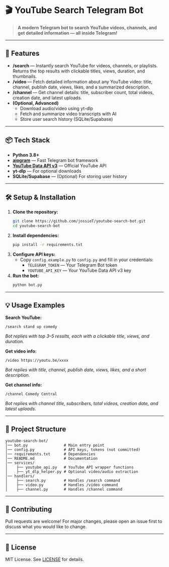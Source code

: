 
# 🎬 YouTube Search Telegram Bot

> **A modern Telegram bot to search YouTube videos, channels, and get detailed information — all inside Telegram!**

---

## 🚀 Features

- **/search <keyword>** — Instantly search YouTube for videos, channels, or playlists. Returns the top results with clickable titles, views, duration, and thumbnails.
- **/video <YouTube URL>** — Fetch detailed information about any YouTube video: title, channel, publish date, views, likes, and a summarized description.
- **/channel <Channel Name or URL>** — Get channel details: title, subscriber count, total videos, creation date, and latest uploads.
- **(Optional, Advanced)**
  - Download audio/video using yt-dlp
  - Fetch and summarize video transcripts with AI
  - Store user search history (SQLite/Supabase)

---

## 📦 Tech Stack

- **Python 3.8+**
- **[aiogram](https://docs.aiogram.dev/)** — Fast Telegram bot framework
- **[YouTube Data API v3](https://developers.google.com/youtube/v3)** — Official YouTube API
- **yt-dlp** — For optional downloads
- **SQLite/Supabase** — (Optional) For storing user history

---

## 🛠️ Setup & Installation

1. **Clone the repository:**
	```sh
	git clone https://github.com/jossieT/youtube-search-bot.git
	cd youtube-search-bot
	```
2. **Install dependencies:**
	```sh
	pip install -r requirements.txt
	```
3. **Configure API keys:**
	- Copy `config.example.py` to `config.py` and fill in your credentials:
	  - `TELEGRAM_TOKEN` — Your Telegram Bot token
	  - `YOUTUBE_API_KEY` — Your YouTube Data API v3 key
4. **Run the bot:**
	```sh
	python bot.py
	```

---

## 💡 Usage Examples

**Search YouTube:**
```
/search stand up comedy
```
_Bot replies with top 3–5 results, each with a clickable title, views, and duration._

**Get video info:**
```
/video https://youtu.be/xxxx
```
_Bot replies with title, channel, publish date, views, likes, and a short description._

**Get channel info:**
```
/channel Comedy Central
```
_Bot replies with channel title, subscribers, total videos, creation date, and latest uploads._

---

## 📁 Project Structure

```
youtube-search-bot/
│── bot.py                # Main entry point
│── config.py             # API keys, tokens (not committed)
│── requirements.txt      # Dependencies
│── README.md             # Documentation
│── services/
│    ├── youtube_api.py   # YouTube API wrapper functions
│    ├── yt_dlp_helper.py # Optional video/audio extraction
│── handlers/
│    ├── search.py        # Handles /search command
│    ├── video.py         # Handles /video command
│    ├── channel.py       # Handles /channel command
```

---

## 🤝 Contributing

Pull requests are welcome! For major changes, please open an issue first to discuss what you would like to change.

---

## 📝 License

MIT License. See [LICENSE](LICENSE) for details.
